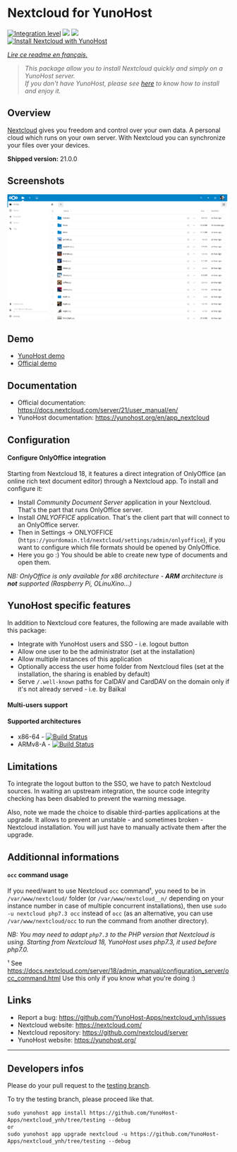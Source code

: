 # Nextcloud for YunoHost

[![Integration level](https://dash.yunohost.org/integration/nextcloud.svg)](https://dash.yunohost.org/appci/app/nextcloud) ![](https://ci-apps.yunohost.org/ci/badges/nextcloud.status.svg) ![](https://ci-apps.yunohost.org/ci/badges/nextcloud.maintain.svg)  
[![Install Nextcloud with YunoHost](https://install-app.yunohost.org/install-with-yunohost.svg)](https://install-app.yunohost.org/?app=nextcloud)

*[Lire ce readme en français.](./README_fr.md)*

> *This package allow you to install Nextcloud quickly and simply on a YunoHost server.  
If you don't have YunoHost, please see [here](https://yunohost.org/#/install) to know how to install and enjoy it.*

## Overview

[Nextcloud](https://nextcloud.com) gives you freedom and control over your own data. A personal cloud which runs on your own server. With Nextcloud you can synchronize your files over your devices.

**Shipped version:** 21.0.0

## Screenshots

![](https://raw.githubusercontent.com/nextcloud/screenshots/master/files/Files%20Overview.png)

## Demo

* [YunoHost demo](https://demo.yunohost.org/nextcloud/)
* [Official demo](https://demo.nextcloud.com/)

## Documentation

 * Official documentation: https://docs.nextcloud.com/server/21/user_manual/en/
 * YunoHost documentation: https://yunohost.org/en/app_nextcloud
 
## Configuration

#### Configure OnlyOffice integration

Starting from Nextcloud 18, it features a direct integration of OnlyOffice (an online rich text document editor) through a Nextcloud app.
To install and configure it:
- Install *Community Document Server* application in your Nextcloud. That's the part that runs OnlyOffice server.
- Install *ONLYOFFICE* application. That's the client part that will connect to an OnlyOffice server.
- Then in Settings -> ONLYOFFICE (`https://yourdomain.tld/nextcloud/settings/admin/onlyoffice`), if you want to configure which file formats should be opened by OnlyOffice.
- Here you go :) You should be able to create new type of documents and open them.

*NB: OnlyOffice is only available for x86 architecture - **ARM** architecture is **not** supported (Raspberry Pi, OLinuXino...)*

## YunoHost specific features

In addition to Nextcloud core features, the following are made available with
this package:

 * Integrate with YunoHost users and SSO - i.e. logout button
 * Allow one user to be the administrator (set at the installation)
 * Allow multiple instances of this application
 * Optionally access the user home folder from Nextcloud files (set at the installation, the sharing is enabled by default)
 * Serve `/.well-known` paths for CalDAV and CardDAV on the domain only if it's not already served - i.e. by Baïkal

#### Multi-users support

#### Supported architectures

* x86-64 - [![Build Status](https://ci-apps.yunohost.org/ci/logs/nextcloud.svg)](https://ci-apps.yunohost.org/ci/apps/nextcloud/)
* ARMv8-A - [![Build Status](https://ci-apps-arm.yunohost.org/ci/logs/nextcloud.svg)](https://ci-apps-arm.yunohost.org/ci/apps/nextcloud/)

## Limitations

To integrate the logout button to the SSO, we have to patch Nextcloud sources. In waiting an upstream integration, the source code integrity checking has been disabled to prevent the warning message.

Also, note we made the choice to disable third-parties applications at the upgrade. It allows to prevent an unstable - and sometimes broken - Nextcloud installation. You will just have to manually activate them after the upgrade.

## Additionnal informations

#### `occ` command usage

If you need/want to use Nextcloud `occ` command¹, you need to be in `/var/www/nextcloud/` folder (or `/var/www/nextcloud__n/` depending on your instance number in case of multiple concurrent installations), then use `sudo -u nextcloud php7.3 occ` instead of `occ` (as an alternative, you can use `/var/www/nextcloud/occ` to run the command from another directory).

*NB: You may need to adapt `php7.3` to the PHP version that Nextcloud is using. Starting from Nextcloud 18, YunoHost uses php7.3, it used before php7.0.*

¹ See https://docs.nextcloud.com/server/18/admin_manual/configuration_server/occ_command.html
 Use this only if you know what you're doing :)

## Links

 * Report a bug: https://github.com/YunoHost-Apps/nextcloud_ynh/issues
 * Nextcloud website: https://nextcloud.com/
 * Nextcloud repository: https://github.com/nextcloud/server
 * YunoHost website: https://yunohost.org/

---

## Developers infos

Please do your pull request to the [testing branch](https://github.com/YunoHost-Apps/nextcloud_ynh/tree/testing).

To try the testing branch, please proceed like that.
```
sudo yunohost app install https://github.com/YunoHost-Apps/nextcloud_ynh/tree/testing --debug
or
sudo yunohost app upgrade nextcloud -u https://github.com/YunoHost-Apps/nextcloud_ynh/tree/testing --debug
```
